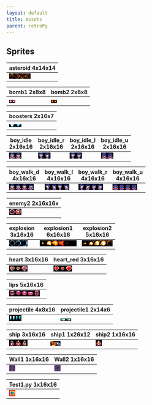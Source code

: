 ```yaml
---
layout: default
title: Assets
parent: retroPy
---
```


## Sprites

| asteroid 4x14x14 | 
|-|
| ![img-description](/assets/images/asteroid.png) |


| bomb1 2x8x8 | bomb2 2x8x8 |
|-|-|
| ![img-description](/assets/images/bomb_1.png) | ![img-description](/assets/images/bomb_2.png) |

| boosters 2x16x7 |
|-|
| ![img-description](/assets/images/boosters.png)

| boy_idle <br> 2x16x16 | boy_idle_r <br> 2x16x16 | boy_idle_l <br> 2x16x16 | boy_idle_u <br> 2x16x16 |
|-|-|-|-|
| ![img-description](/assets/images/boy_idle.png) | ![img-description](/assets/images/boy_idle_l.png)| ![img-description](/assets/images/boy_idle_r.png) | ![img-description](/assets/images/boy_idle_u.png) |

| boy_walk_d <br> 4x16x16 | boy_walk_l <br> 4x16x16 | boy_walk_r <br> 4x16x16 | boy_walk_u <br> 4x16x16 |
|-|-|-|-|
| ![img-description](/assets/images/boy_walk_d.png) | ![img-description](/assets/images/boy_walk_l.png) | ![img-description](/assets/images/boy_walk_r.png) | ![img-description](/assets/images/boy_walk_u.png) |

| enemy2 2x16x16x |
|-|
| ![img-description](/assets/images/enemy2.png) |

| explosion <br> 3x16x16 | explosion1 <br> 6x16x16 | explosion2 <br> 5x16x16 |
|-|-|-|
| ![img-description](/assets/images/explosion.png) | ![img-description](/assets/images/explosion1.png) | ![img-description](/assets/images/explosion2.png) |

| heart 3x16x16 | heart_red 3x16x16 |
|-|-|
| ![img-description](/assets/images/heart.png) | ![img-description](/assets/images/heart_red.png) |

| lips 5x16x16 |
|-|
| ![img-description](/assets/images/lips.png) |

| projectile 4x8x16 | projectile1 2x14x6 |
|-|-|
| ![img-description](/assets/images/projectile.png) | ![img-description](/assets/images/projectile1.png) |

| ship 3x16x16 | ship1 1x26x12 | ship2 1x16x16 |
|-|-|-|
| ![img-description](/assets/images/ship.png) | ![img-description](/assets/images/ship1.png) | ![img-description](/assets/images/ship2.png) |

| Wall1 1x16x16 | Wall2 1x16x16 |
|-|-|
| ![img-description](/assets/images/Wall1.png) | ![img-description](/assets/images/Wall2.png) |

| Test1.py 1x16x16 |
|-|
| ![img-description](/assets/images/Test1.png) |

